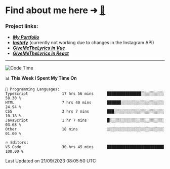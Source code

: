 # Find about me here ➜ [🧑](https://pauabella.dev)

### Project links:
- ***[My Portfolio](https://pauabella.dev)***
- ***[Instafy](https://instafy.me)*** (currently not working due to changes in the Instagram API)
- ***[GiveMeTheLyrics in Vue](https://lyrics.pauabella.dev)***
- ***[GiveMeTheLyrics in React](https://pauabella.dev/GiveMeTheLyrics)***

---
<!--START_SECTION:waka-->
![Code Time](http://img.shields.io/badge/Code%20Time-2%2C475%20hrs%2018%20mins-blue)

📊 **This Week I Spent My Time On** 

```text
💬 Programming Languages: 
TypeScript               17 hrs 56 mins      ███████████████░░░░░░░░░░   58.30 % 
HTML                     7 hrs 40 mins       ██████░░░░░░░░░░░░░░░░░░░   24.94 % 
CSS                      3 hrs 7 mins        ███░░░░░░░░░░░░░░░░░░░░░░   10.18 % 
JavaScript               1 hr 7 mins         █░░░░░░░░░░░░░░░░░░░░░░░░   03.68 % 
Other                    18 mins             ░░░░░░░░░░░░░░░░░░░░░░░░░   01.00 % 

🔥 Editors: 
VS Code                  30 hrs 45 mins      █████████████████████████   100.00 % 
```


 Last Updated on 21/09/2023 08:05:50 UTC
<!--END_SECTION:waka-->
